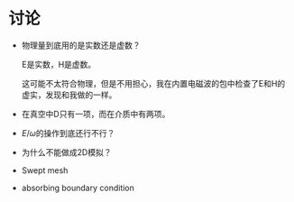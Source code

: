 # 讨论

- 物理量到底用的是实数还是虚数？
    
    E是实数，H是虚数。
    
    这可能不太符合物理，但是不用担心，我在内置电磁波的包中检查了E和H的虚实，发现和我做的一样。
    
- 在真空中D只有一项，而在介质中有两项。
- $E/\omega$的操作到底还行不行？
- 为什么不能做成2D模拟？
- Swept mesh
- absorbing boundary condition